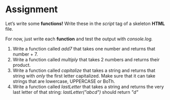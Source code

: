 # Assignment 

Let’s write some <strong>functions!</strong> Write these in the <em>script</em> tag of a skeleton <strong>HTML</strong> file.

For now, just write each <strong>function</strong> and test the output with <em>console.log.</em>

1. Write a function called <em>add7</em> that takes one number and returns that number + 7.
2. Write a function called <em>multiply</em> that takes 2 numbers and returns their product.
3. Write a function called <em>capitalize</em> that takes a string and returns that string with <em>only</em> the first letter capitalized. Make sure that it can take strings that are lowercase, UPPERCASE or BoTh.
4. Write a function called <em>lastLetter</em> that takes a string and returns the very last letter of that string:
<em>lastLetter("abcd")</em> should return <em>"d"</em>